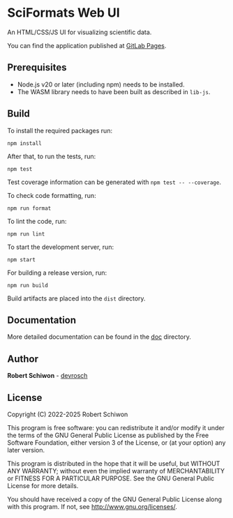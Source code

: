 # SciFormats Web UI

An HTML/CSS/JS UI for visualizing scientific data.

You can find the application published at [GitLab Pages](https://devrosch.gitlab.io/sf/index.html).

## Prerequisites

- Node.js v20 or later (including npm) needs to be installed.
- The WASM library needs to have been built as described in `lib-js`.

## Build

To install the required packages run:

```
npm install
```

After that, to run the tests, run:

```
npm test
```

Test coverage information can be generated with `npm test -- --coverage`.

To check code formatting, run:

```
npm run format
```

To lint the code, run:

```
npm run lint
```

To start the development server, run:

```
npm start
```

For building a release version, run:

```
npm run build
```

Build artifacts are placed into the `dist` directory.

## Documentation

More detailed documentation can be found in the [doc](doc) directory.

## Author

**Robert Schiwon** - [devrosch](https://gitlab.com/devrosch)

## License

Copyright (C) 2022-2025 Robert Schiwon

This program is free software: you can redistribute it and/or modify it under the terms of the GNU General Public License as published by the Free Software Foundation, either version 3 of the License, or (at your option) any later version.

This program is distributed in the hope that it will be useful, but WITHOUT ANY WARRANTY; without even the implied warranty of MERCHANTABILITY or FITNESS FOR A PARTICULAR PURPOSE. See the GNU General Public License for more details.

You should have received a copy of the GNU General Public License along with this program. If not, see <http://www.gnu.org/licenses/>.
